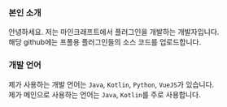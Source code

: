 ### 본인 소개
안녕하세요. 저는 마인크래프트에서 플러그인을 개발하는 개발자입니다.<br>
해당 github에는 프폴용 플러그인들의 소스 코드를 업로드합니다.
<br>

### 개발 언어
제가 사용하는 개발 언어는 `Java`, `Kotlin`, `Python`, `VueJS`가 있습니다.<br>
제가 메인으로 사용하는 언어는 `Java`, `Kotlin`를 주로 사용합니다.
